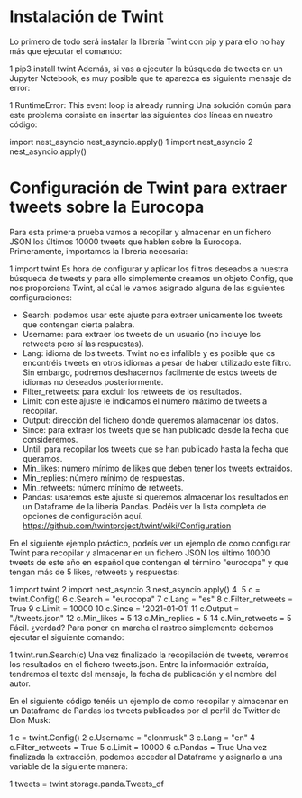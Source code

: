 # Instalación de Twint
Lo primero de todo será instalar la librería Twint con pip y para ello no hay más que ejecutar el comando:

1
pip3 install twint
Además, si vas a ejecutar la búsqueda de tweets en un Jupyter Notebook, es muy posible que te aparezca es siguiente mensaje de error:

1
RuntimeError: This event loop is already running
Una solución común para este problema consiste en insertar las siguientes dos líneas en nuestro código:

import nest_asyncio
nest_asyncio.apply()
1
import nest_asyncio
2
nest_asyncio.apply()
 
# Configuración de Twint para extraer tweets sobre la Eurocopa
Para esta primera prueba vamos a recopilar y almacenar en un fichero JSON los últimos 10000 tweets que hablen sobre la Eurocopa. Primeramente, importamos la librería necesaria:

1
import twint
Es hora de configurar y aplicar los filtros deseados a nuestra búsqueda de tweets y para ello simplemente creamos un objeto Config, que nos proporciona Twint, al cúal le vamos asignado alguna de las siguientes configuraciones:

+ Search: podemos usar este ajuste para extraer unicamente los tweets que contengan cierta palabra.
+ Username: para extraer los tweets de un usuario (no incluye los retweets pero sí las respuestas).
+ Lang: idioma de los tweets. Twint no es infalible y es posible que os encontréis tweets en otros idiomas a pesar de haber utilizado este filtro. Sin embargo, podremos deshacernos facilmente de estos tweets de idiomas no deseados posteriormente.
+ Filter_retweets: para excluir los retweets de los resultados.
+ Limit: con este ajuste le indicamos el número máximo de tweets a recopilar.
+ Output: dirección del fichero donde queremos alamacenar los datos.
+ Since: para extraer los tweets que se han publicado desde la fecha que consideremos.
+ Until: para recopilar los tweets que se han publicado hasta la fecha que queramos.
+ Min_likes: número mínimo de likes que deben tener los tweets extraidos.
+ Min_replies: número mínimo de respuestas.
+ Min_retweets: número mínimo de retweets.
+ Pandas: usaremos este ajuste si queremos almacenar los resultados en un Dataframe de la libería Pandas.
Podéis ver la lista completa de opciones de configuración aquí.
https://github.com/twintproject/twint/wiki/Configuration

En el siguiente ejemplo práctico, podeís ver un ejemplo de como configurar Twint para recopilar y almacenar en un fichero JSON los último 10000 tweets de este año en español que contengan el término "eurocopa" y que tengan más de 5 likes, retweets y respuestas:

 

1
import twint
2
import nest_asyncio
3
nest_asyncio.apply()
4
​
5
c = twint.Config()
6
c.Search = "eurocopa"
7
c.Lang = "es"
8
c.Filter_retweets = True
9
c.Limit = 10000
10
c.Since = '2021-01-01'
11
c.Output = "./tweets.json"
12
c.Min_likes = 5
13
c.Min_replies = 5
14
c.Min_retweets = 5
Fácil. ¿verdad? Para poner en marcha el rastreo simplemente debemos ejecutar el siguiente comando:

1
twint.run.Search(c)
Una vez finalizado la recopilación de tweets, veremos los resultados en el fichero tweets.json. Entre la información extraída, tendremos el texto del mensaje, la fecha de publicación y el nombre del autor.

En el siguiente código tenéis un ejemplo de como recopilar y almacenar en un Dataframe de Pandas los tweets publicados por el perfil de Twitter de Elon Musk:

1
c = twint.Config()
2
c.Username = "elonmusk"
3
c.Lang = "en"
4
c.Filter_retweets = True
5
c.Limit = 10000
6
c.Pandas = True
Una vez finalizada la extracción, podemos acceder al Dataframe y asignarlo a una variable de la siguiente manera:

1
tweets = twint.storage.panda.Tweets_df
